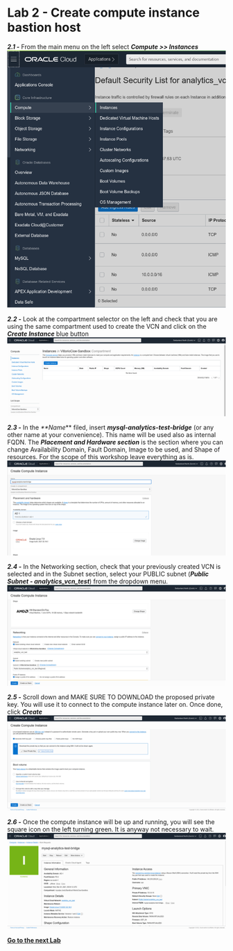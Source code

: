 # Lab 2 - Create compute instance bastion host

_**2.1 -**_ From the main menu on the left select _**Compute >> Instances**_
![](./images/HW11_ci.png)

_**2.2 -**_ Look at the compartment selector on the left and check that you are using the same compartment used to create the VCN and click on the _**Create Instance**_ blue button
![](./images/HW12_ci.png)

_**2.3 -**_ In the _**Name_** filed, insert _**mysql-analytics-test-bridge**_ (or any other name at your convenience). This name will be used also as internal FQDN. 
The _**Placement and Hardware section**_ is the section where you can change Availability Domain, Fault Domain, Image to be used, and Shape of resources. For the scope of this workshop leave everything as is.
![](./images/HW13_ci.png)

_**2.4 -**_ In the Networking section, check that your previously created VCN is selected and in the Subnet section, select your PUBLIC subnet (_**Public Subnet - analytics_vcn_test**_) from the dropdown menu.
![](./images/HW14_ci.png)

_**2.5 -**_ Scroll down and MAKE SURE TO DOWNLOAD the proposed private key. 
You will use it to connect to the compute instance later on.
Once done, click _**Create**_
![](./images/HW15_ci.png)

_**2.6 -**_ Once the compute instance will be up and running, you will see the square icon on the left turning green. It is anyway not necessary to wait.
![](./images/HW16_ci.png)


**[Go to the next Lab](Lab3.md)**
